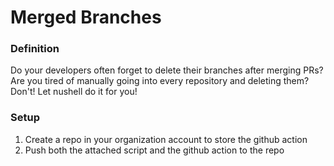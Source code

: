 # Merged Branches

### Definition

Do your developers often forget to delete their branches after merging PRs? Are you tired of manually going into every repository and deleting them? Don't! Let nushell do it for you!

### Setup

1. Create a repo in your organization account to store the github action
1. Push both the attached script and the github action to the repo
